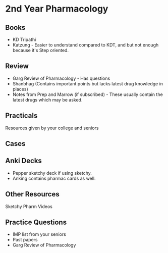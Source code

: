 # 2nd Year Pharmacology

## Books

- KD Tripathi
- Katzung - Easier to understand compared to KDT, and but not enough because it's Step oriented.

## Review

- Garg Review of Pharmacology - Has questions
- Shanbhag (Contains important points but lacks latest drug knowledge in places)
- Notes from Prep and Marrow (if subscribed) - These usually contain the latest drugs which may be asked.

## Practicals

Resources given by your college and seniors

## Cases

<!-- TODO: fixme -->

## Anki Decks

- Pepper sketchy deck if using sketchy.
- Anking contains pharmac cards as well.

## Other Resources

Sketchy Pharm Videos

## Practice Questions

- IMP list from your seniors
- Past papers
- Garg Review of Pharmacology

